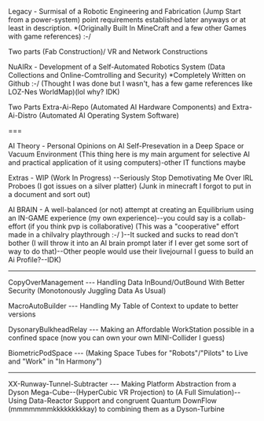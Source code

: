 
Legacy - Surmisal of a Robotic Engineering and Fabrication (Jump Start from a power-system) point requirements established later anyways or at least in description. 
*(Originally Built In MineCraft and a few other Games with game references) :-/

Two parts (Fab Construction)/ VR and Network Constructions

NuAIRx - Development of a Self-Automated Robotics System (Data Collections and Online-Comtrolling and Security)
*Completely Written on Github :-/ (Thought I was done but I wasn't, has a few game references like LOZ-Nes WorldMap)(lol why? IDK)

Two Parts Extra-Ai-Repo (Automated AI Hardware Components) and Extra-Ai-Distro (Automated AI Operating System Software)

===

AI Theory - Personal Opinions on AI Self-Presevation in a Deep Space or Vacuum Environment 
(This thing here is my main argument for selective AI and practical application of it using computers)-other IT functions maybe

Extras - WIP (Work In Progress) --Seriously Stop Demotivating Me Over IRL Proboes (I got issues on a silver platter) 
(Junk in minecraft I forgot to put in a document and sort out)


AI BRAIN - A well-balanced (or not) attempt at creating an Equilibrium using an IN-GAME experience (my own experience)--you could say is a collab-effort (if you think pvp is collaborative) (This was a "cooperative" effort made in a chilvalry playthrough :-/ )--It sucked and sucks to read don't bother (I will throw it into an AI brain prompt later if I ever get some sort of way to do that)--Other people would use their livejournal I guess to build an Ai Profile?--IDK)

---

CopyOverManagement --- Handling Data InBound/OutBound With Better Security (Monotonously Juggling Data As Usual)

MacroAutoBuilder --- Handling My Table of Context to update to better versions

DysonaryBulkheadRelay --- Making an Affordable WorkStation possible in a confined space (now you can own your own MINI-Collider I guess)

BiometricPodSpace --- (Making Space Tubes for "Robots"/"Pilots" to Live and "Work" in "In Harmony")

---

XX-Runway-Tunnel-Subtracter --- Making Platform Abstraction from a Dyson Mega-Cube--(HyperCubic VR Projection) to (A Full Simulation)--Using Data-Reactor Support and congruent Quantum DownFlow (mmmmmmmkkkkkkkkkay) to combining them as a Dyson-Turbine



